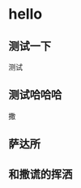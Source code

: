 # hello

## 测试一下

测试

## 测试哈哈哈

撒

<demo title="累加器1" src="./example/test.vue" desc="这是一个简单的累加器"></demo>

## 萨达所


## 和撒谎的挥洒
